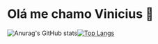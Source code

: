 <h1>Olá me chamo Vinicius 🌸</h1>

![Anurag's GitHub stats](https://github-readme-stats.vercel.app/api?username=vinicius-mns&show_icons=true&theme=dracula)[![Top Langs](https://github-readme-stats.vercel.app/api/top-langs/?username=vinicius-mns&layout=compact&theme=dracula)](https://github.com/anuraghazra/github-readme-stats)


<!--
**vinicius-mns/vinicius-mns** is a ✨ _special_ ✨ repository because its `README.md` (this file) appears on your GitHub profile.

Here are some ideas to get you started:

- 🔭 I’m currently working on ...
- 🌱 I’m currently learning ...
- 👯 I’m looking to collaborate on ...
- 🤔 I’m looking for help with ...
- 💬 Ask me about ...
- 📫 How to reach me: ...
- 😄 Pronouns: ...
- ⚡ Fun fact: ...
-->

